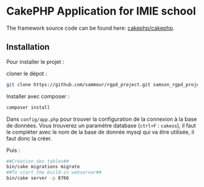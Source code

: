 # CakePHP Application for IMIE school

The framework source code can be found here: [cakephp/cakephp](https://github.com/cakephp/cakephp).

## Installation

Pour installer le projet :

cloner le dépot :
```bash
git clone https://github.com/sammour/rgpd_project.git samson_rgpd_project
```

Installer avec composer :

```bash
composer install
```

Dans `config/app.php` pour trouver la configuration de la connexion à la base de données.
Vous trouverez un paramètre database (`ctrl+F` : `cakeos`), il faut le compléter avec le nom de la base de donnée mysql qui va être utilisée, il faut donc la créer.

Puis :

```bash
##Création des tables##
bin/cake migrations migrate
##To start the build-in webserver##
bin/cake server -p 8766
```
